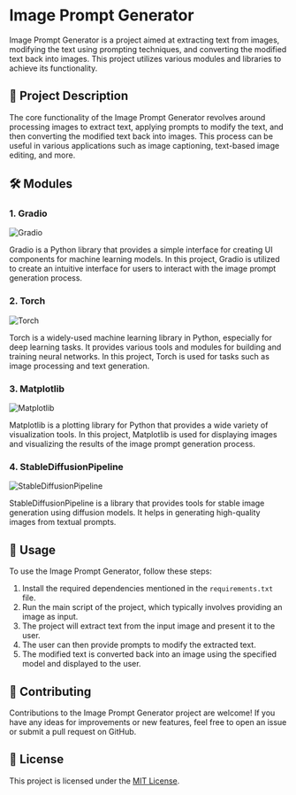 # Image Prompt Generator

Image Prompt Generator is a project aimed at extracting text from images, modifying the text using prompting techniques, and converting the modified text back into images. This project utilizes various modules and libraries to achieve its functionality.

## 📝 Project Description

The core functionality of the Image Prompt Generator revolves around processing images to extract text, applying prompts to modify the text, and then converting the modified text back into images. This process can be useful in various applications such as image captioning, text-based image editing, and more.

## 🛠️ Modules

### 1. Gradio
![Gradio](https://img.shields.io/badge/Gradio-2.0.0-blue)

Gradio is a Python library that provides a simple interface for creating UI components for machine learning models. In this project, Gradio is utilized to create an intuitive interface for users to interact with the image prompt generation process.

### 2. Torch
![Torch](https://img.shields.io/badge/Torch-1.10.0-red)

Torch is a widely-used machine learning library in Python, especially for deep learning tasks. It provides various tools and modules for building and training neural networks. In this project, Torch is used for tasks such as image processing and text generation.

### 3. Matplotlib
![Matplotlib](https://img.shields.io/badge/Matplotlib-3.4.3-green)

Matplotlib is a plotting library for Python that provides a wide variety of visualization tools. In this project, Matplotlib is used for displaying images and visualizing the results of the image prompt generation process.

### 4. StableDiffusionPipeline
![StableDiffusionPipeline](https://img.shields.io/badge/StableDiffusionPipeline-0.1.0-yellow)

StableDiffusionPipeline is a library that provides tools for stable image generation using diffusion models. It helps in generating high-quality images from textual prompts.

## 🚀 Usage

To use the Image Prompt Generator, follow these steps:

1. Install the required dependencies mentioned in the `requirements.txt` file.
2. Run the main script of the project, which typically involves providing an image as input.
3. The project will extract text from the input image and present it to the user.
4. The user can then provide prompts to modify the extracted text.
5. The modified text is converted back into an image using the specified model and displayed to the user.

## 🤝 Contributing

Contributions to the Image Prompt Generator project are welcome! If you have any ideas for improvements or new features, feel free to open an issue or submit a pull request on GitHub.

## 📄 License

This project is licensed under the [MIT License](LICENSE).
